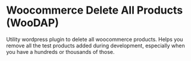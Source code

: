 # Woocommerce Delete All Products (WooDAP)

Utility wordpress plugin to delete all woocommerce products. Helps you remove all the test products added during development, especially when you have a hundreds or thousands of those.